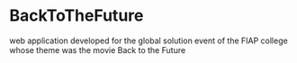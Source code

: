 # BackToTheFuture
web application developed for the global solution event of the FIAP college whose theme was the movie Back to the Future

